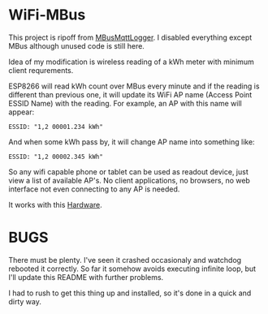 # WiFi-MBus

This project is ripoff from
[MBusMqttLogger](https://github.com/roarfred/MBusMqttLogger).
I disabled everything except MBus although unused code is still
here.

Idea of my modification is wireless reading of a kWh meter with
minimum client requrements.

ESP8266 will read kWh count over MBus every minute and if the reading is
different than previous one, it will update its WiFi AP name 
(Access Point ESSID Name) with the reading. For example, an AP with 
this name will appear:

    ESSID: "1,2 00001.234 kWh"

And when some kWh pass by, it will change AP name into something like:

    ESSID: "1,2 00002.345 kWh"

So any wifi capable phone or tablet can be used as readout device,
just view a list of available AP's. No client applications, no browsers,
no web interface not even connecting to any AP is needed.

It works with this [Hardware](https://github.com/emard/mbus-circuit).

# BUGS

There must be plenty. I've seen it crashed occasionaly and watchdog
rebooted it correctly. So far it somehow avoids executing infinite loop,
but I'll update this README with further problems.

I had to rush to get this thing  up and installed, so it's done
in a quick and dirty way.
